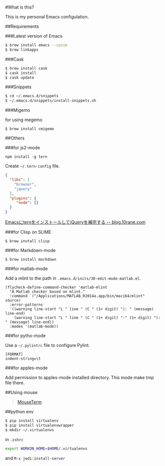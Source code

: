 #What is this?

This is my personal Emacs configulation.

##Requirements

###Latest version of Emacs

```bash
$ brew install emacs --cocoa
$ brew linkapps
```

###Cask


```bash
$ brew install cask
$ cask install
$ cask update
```

###Snippets

```bash
$ cd ~/.emacs.d/snippets
$ ~/.emacs.d/snippets/install-snippets.sh
```

###Migemo

for using megemo

```migemo
$ brew install cmigemo
```

##Others

###for js2-mode

```
npm install -g tern
```

Create `~/.tern-config` file.

```json
{
  "libs": [
    "browser",
    "jquery"
  ],
  "plugins": {
     "node": {}
  }
}
```

[EmacsにternをインストールしてjQueryを補完する -- blog.10rane.com](http://blog.10rane.com/2015/08/06/how-to-install-and-setup-tern/)

###for Clisp on SLIME

```
$ brew install clisp
```

###for Markdown-mode

```
$ brew install markdown
```

###for matlab-mode

Add a mlint to the path in `.emacs.d/inits/30-edit-mode-matlab.el`.

```
(flycheck-define-command-checker 'matlab-mlint
  "A Matlab checker based on mlint."
  :command `("/Applications/MATLAB_R2014a.app/bin/maci64/mlint" source)
  :error-patterns
  '((warning line-start "L " line " (C " (1+ digit) "): " (message) line-end)
    (warning line-start "L " line " (C " (1+ digit) "-" (1+ digit) "): " (message) line-end))
  :modes '(matlab-mode))
```

###for pytho-mode

Use a `~/.pylintrc` file to configure Pylint.

```
[FORMAT]
indent-string=\t
```

###for apples-mode

Add permission to apples-mode installed directory.
This mode make tmp file there.

##Using mouse

>[MouseTerm](https://bitheap.org/mouseterm/)

##python env

```bash
$ pip install virtualenv
$ pip install virtualenvwrapper
$ mkdir ~/.virtualenvs
```

in `.zshrc`

```bash
export WORKON_HOME=$HOME/.virtualenvs
```

and `M-x jedi:install-server`
